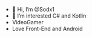 - 👋 Hi, I’m @Sodx1
- 👀 I’m interested C# and Kotlin
- VideoGamer
- Love Front-End and Android


<!---
Sodx1/Sodx1 is a ✨ special ✨ repository because its `README.md` (this file) appears on your GitHub profile.
You can click the Preview link to take a look at your changes.
--->
